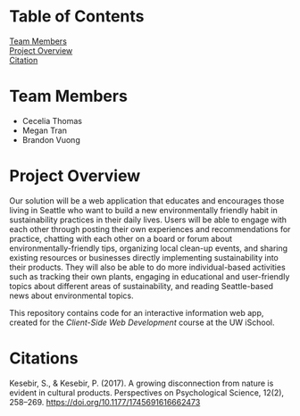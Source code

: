 # Table of Contents

[Team Members](#team-members) <br/>
[Project Overview](#project-overview) <br/>
[Citation](#citations) <br/>

# Team Members

- Cecelia Thomas
- Megan Tran
- Brandon Vuong

# Project Overview

Our solution will be a web application that educates and encourages those living in Seattle who want to build a new environmentally friendly habit in sustainability practices in their daily lives. Users will be able to engage with each other through posting their own experiences and recommendations for practice, chatting with each other on a board or forum about environmentally-friendly tips, organizing local clean-up events, and sharing existing resources or businesses directly implementing sustainability into their products. They will also be able to do more individual-based activities such as tracking their own plants, engaging in educational and user-friendly topics about different areas of sustainability, and reading Seattle-based news about environmental topics.

This repository contains code for an interactive information web app, created for the _Client-Side Web Development_ course at the UW iSchool.

# Citations

Kesebir, S., & Kesebir, P. (2017). A growing disconnection from nature is evident in cultural products. Perspectives on Psychological Science, 12(2), 258–269. https://doi.org/10.1177/1745691616662473 